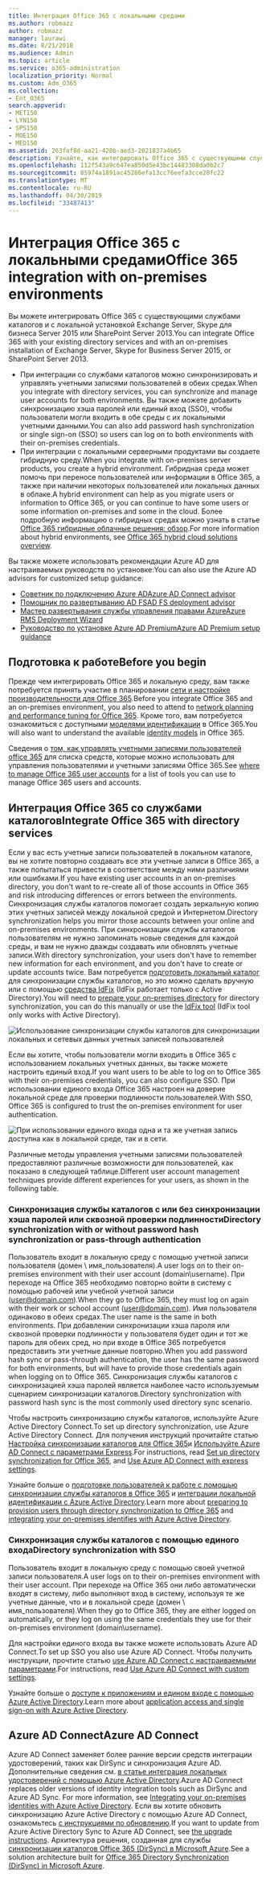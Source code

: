 ```yaml
---
title: Интеграция Office 365 с локальными средами
ms.author: robmazz
author: robmazz
manager: laurawi
ms.date: 8/21/2018
ms.audience: Admin
ms.topic: article
ms.service: o365-administration
localization_priority: Normal
ms.custom: Adm_O365
ms.collection:
- Ent_O365
search.appverid:
- MET150
- LYN150
- SPS150
- MOE150
- MED150
ms.assetid: 263faf8d-aa21-428b-aed3-2021837a4b65
description: Узнайте, как интегрировать Office 365 с существующими службами каталогов.
ms.openlocfilehash: 112f543a9c647ea850d5e43bc14483308da0b2c7
ms.sourcegitcommit: 85974a1891ac45286efa13cc76eefa3cce28fc22
ms.translationtype: MT
ms.contentlocale: ru-RU
ms.lasthandoff: 04/30/2019
ms.locfileid: "33487413"
---
```

# <a name="office-365-integration-with-on-premises-environments"></a><span data-ttu-id="19aba-103">Интеграция Office 365 с локальными средами</span><span class="sxs-lookup"><span data-stu-id="19aba-103">Office 365 integration with on-premises environments</span></span>

<span data-ttu-id="19aba-104">Вы можете интегрировать Office 365 с существующими службами каталогов и с локальной установкой Exchange Server, Skype для бизнеса Server 2015 или SharePoint Server 2013.</span><span class="sxs-lookup"><span data-stu-id="19aba-104">You can integrate Office 365 with your existing directory services and with an on-premises installation of Exchange Server, Skype for Business Server 2015, or SharePoint Server 2013.</span></span>
  
 - <span data-ttu-id="19aba-105">При интеграции со службами каталогов можно синхронизировать и управлять учетными записями пользователей в обеих средах.</span><span class="sxs-lookup"><span data-stu-id="19aba-105">When you integrate with directory services, you can synchronize and manage user accounts for both environments.</span></span> <span data-ttu-id="19aba-106">Вы также можете добавить синхронизацию хэша паролей или единый вход (SSO), чтобы пользователи могли входить в обе среды с их локальными учетными данными.</span><span class="sxs-lookup"><span data-stu-id="19aba-106">You can also add password hash synchronization or single sign-on (SSO) so users can log on to both environments with their on-premises credentials.</span></span>
 - <span data-ttu-id="19aba-107">При интеграции с локальными серверными продуктами вы создаете гибридную среду.</span><span class="sxs-lookup"><span data-stu-id="19aba-107">When you integrate with on-premises server products, you create a hybrid environment.</span></span> <span data-ttu-id="19aba-108">Гибридная среда может помочь при переносе пользователей или информации в Office 365, а также при наличии некоторых пользователей или локальных данных в облаке.</span><span class="sxs-lookup"><span data-stu-id="19aba-108">A hybrid environment can help as you migrate users or information to Office 365, or you can continue to have some users or some information on-premises and some in the cloud.</span></span> <span data-ttu-id="19aba-109">Более подробную информацию о гибридных средах можно узнать в статье [Office 365 гибридные облачные решения: обзор](https://support.office.com/article/59616fab-acdb-40e9-b414-cf0c965c80b7).</span><span class="sxs-lookup"><span data-stu-id="19aba-109">For more information about hybrid environments, see [Office 365 hybrid cloud solutions overview](https://support.office.com/article/59616fab-acdb-40e9-b414-cf0c965c80b7).</span></span>

<span data-ttu-id="19aba-110">Вы также можете использовать рекомендации Azure AD для настраиваемых руководств по установке:</span><span class="sxs-lookup"><span data-stu-id="19aba-110">You can also use the Azure AD advisors for customized setup guidance:</span></span>
- [<span data-ttu-id="19aba-111">Советник по подключению Azure AD</span><span class="sxs-lookup"><span data-stu-id="19aba-111">Azure AD Connect advisor</span></span>](https://aka.ms/aadconnectpwsync)
- [<span data-ttu-id="19aba-112">Помощник по развертыванию AD FS</span><span class="sxs-lookup"><span data-stu-id="19aba-112">AD FS deployment advisor</span></span>](https://aka.ms/adfsguidance)
- [<span data-ttu-id="19aba-113">Мастер развертывания службы управления правами Azure</span><span class="sxs-lookup"><span data-stu-id="19aba-113">Azure RMS Deployment Wizard</span></span>](https://aka.ms/azuremsguidance)
- [<span data-ttu-id="19aba-114">Руководство по установке Azure AD Premium</span><span class="sxs-lookup"><span data-stu-id="19aba-114">Azure AD Premium setup guidance</span></span>](https://aka.ms/aadpguidance)
   
## <a name="before-you-begin"></a><span data-ttu-id="19aba-115">Подготовка к работе</span><span class="sxs-lookup"><span data-stu-id="19aba-115">Before you begin</span></span>
<span data-ttu-id="19aba-116">Прежде чем интегрировать Office 365 и локальную среду, вам также потребуется принять участие в планировании [сети и настройке производительности для Office 365](network-planning-and-performance.md).</span><span class="sxs-lookup"><span data-stu-id="19aba-116">Before you integrate Office 365 and an on-premises environment, you also need to attend to [network planning and performance tuning for Office 365](network-planning-and-performance.md).</span></span> <span data-ttu-id="19aba-117">Кроме того, вам потребуется ознакомиться с доступными [моделями идентификации](about-office-365-identity.md) в Office 365.</span><span class="sxs-lookup"><span data-stu-id="19aba-117">You will also want to understand the available [identity models](about-office-365-identity.md) in Office 365.</span></span> 

<span data-ttu-id="19aba-118">Сведения о [том, как управлять учетными записями пользователей office 365](manage-office-365-accounts.md) для списка средств, которые можно использовать для управления пользователями и учетными записями Office 365.</span><span class="sxs-lookup"><span data-stu-id="19aba-118">See [where to manage Office 365 user accounts](manage-office-365-accounts.md) for a list of tools you can use to manage Office 365 users and accounts.</span></span> 
  
## <a name="integrate-office-365-with-directory-services"></a><span data-ttu-id="19aba-119">Интеграция Office 365 со службами каталогов</span><span class="sxs-lookup"><span data-stu-id="19aba-119">Integrate Office 365 with directory services</span></span>
<span data-ttu-id="19aba-120">Если у вас есть учетные записи пользователей в локальном каталоге, вы не хотите повторно создавать все эти учетные записи в Office 365, а также попытаться привести в соответствие между ними различиями или ошибками.</span><span class="sxs-lookup"><span data-stu-id="19aba-120">If you have existing user accounts in an on-premises directory, you don't want to re-create all of those accounts in Office 365 and risk introducing differences or errors between the environments.</span></span> <span data-ttu-id="19aba-121">Синхронизация службы каталогов помогает создать зеркальную копию этих учетных записей между локальной средой и Интернетом.</span><span class="sxs-lookup"><span data-stu-id="19aba-121">Directory synchronization helps you mirror those accounts between your online and on-premises environments.</span></span> <span data-ttu-id="19aba-122">При синхронизации службы каталогов пользователям не нужно запоминать новые сведения для каждой среды, и вам не нужно дважды создавать или обновлять учетные записи.</span><span class="sxs-lookup"><span data-stu-id="19aba-122">With directory synchronization, your users don't have to remember new information for each environment, and you don't have to create or update accounts twice.</span></span> <span data-ttu-id="19aba-123">Вам потребуется [подготовить локальный каталог](prepare-for-directory-synchronization.md) для синхронизации службы каталогов, но это можно сделать вручную или с помощью [средства IdFix](install-and-run-idfix.md) (IdFix работает только с Active Directory).</span><span class="sxs-lookup"><span data-stu-id="19aba-123">You will need to [prepare your on-premises directory](prepare-for-directory-synchronization.md) for directory synchronization, you can do this manually or use the [IdFix tool](install-and-run-idfix.md) (IdFix tool only works with Active Directory).</span></span> 
  
![Использование синхронизации службы каталогов для синхронизации локальных и сетевых данных учетных записей пользователей](media/a64af0d0-9be6-46b1-8727-277e683abf5e.png)
  
<span data-ttu-id="19aba-125">Если вы хотите, чтобы пользователи могли входить в Office 365 с использованием локальных учетных данных, вы также можете настроить единый вход.</span><span class="sxs-lookup"><span data-stu-id="19aba-125">If you want users to be able to log on to Office 365 with their on-premises credentials, you can also configure SSO.</span></span> <span data-ttu-id="19aba-126">При использовании единого входа Office 365 настроен на доверие локальной среде для проверки подлинности пользователей.</span><span class="sxs-lookup"><span data-stu-id="19aba-126">With SSO, Office 365 is configured to trust the on-premises environment for user authentication.</span></span>
  
![При использовании единого входа одна и та же учетная запись доступна как в локальной среде, так и в сети.](media/d76235f2-8a53-405e-b8ef-dfa4cfc208b8.png)
  
<span data-ttu-id="19aba-128">Различные методы управления учетными записями пользователей предоставляют различные возможности для пользователей, как показано в следующей таблице.</span><span class="sxs-lookup"><span data-stu-id="19aba-128">Different user account management techniques provide different experiences for your users, as shown in the following table.</span></span>
 
### <a name="directory-synchronization-with-or-without-password-hash-synchronization-or-pass-through-authentication"></a><span data-ttu-id="19aba-129">**Синхронизация службы каталогов с или без синхронизации хэша паролей или сквозной проверки подлинности**</span><span class="sxs-lookup"><span data-stu-id="19aba-129">**Directory synchronization with or without password hash synchronization or pass-through authentication**</span></span>
<span data-ttu-id="19aba-130">Пользователь входит в локальную среду с помощью учетной записи пользователя (домен \ имя_пользователя).</span><span class="sxs-lookup"><span data-stu-id="19aba-130">A user logs on to their on-premises environment with their user account (domain\username).</span></span> <span data-ttu-id="19aba-131">При переходе на Office 365 необходимо повторно войти в систему с помощью рабочей или учебной учетной записи (user@domain.com).</span><span class="sxs-lookup"><span data-stu-id="19aba-131">When they go to Office 365, they must log on again with their work or school account (user@domain.com).</span></span> <span data-ttu-id="19aba-132">Имя пользователя одинаково в обеих средах.</span><span class="sxs-lookup"><span data-stu-id="19aba-132">The user name is the same in both environments.</span></span> <span data-ttu-id="19aba-133">При добавлении синхронизации хэша пароля или сквозной проверки подлинности у пользователя будет один и тот же пароль для обеих сред, но при входе в Office 365 потребуется предоставить эти учетные данные повторно.</span><span class="sxs-lookup"><span data-stu-id="19aba-133">When you add password hash sync or pass-through authentication, the user has the same password for both environments, but will have to provide those credentials again when logging on to Office 365.</span></span> <span data-ttu-id="19aba-134">Синхронизация службы каталогов с синхронизацией хэша паролей является наиболее часто используемым сценарием синхронизации каталогов.</span><span class="sxs-lookup"><span data-stu-id="19aba-134">Directory synchronization with password hash sync is the most commonly used directory sync scenario.</span></span>

<span data-ttu-id="19aba-135">Чтобы настроить синхронизацию службы каталогов, используйте Azure Active Directory Connect.</span><span class="sxs-lookup"><span data-stu-id="19aba-135">To set up directory synchronization, use Azure Active Directory Connect.</span></span> <span data-ttu-id="19aba-136">Для получения инструкций прочитайте статью [Настройка синхронизации каталогов для Office 365](set-up-directory-synchronization.md)и [Используйте Azure AD Connect с параметрами Express](https://go.microsoft.com/fwlink/p/?LinkId=698537).</span><span class="sxs-lookup"><span data-stu-id="19aba-136">For instructions, read [Set up directory synchronization for Office 365](set-up-directory-synchronization.md), and [Use Azure AD Connect with express settings](https://go.microsoft.com/fwlink/p/?LinkId=698537).</span></span>

<span data-ttu-id="19aba-137">Узнайте больше о [подготовке пользователей к работе с помощью синхронизации службы каталогов в Office 365](prepare-for-directory-synchronization.md) и [интеграции локальной идентификации с Azure Active Directory](https://go.microsoft.com/fwlink/?LinkId=518101).</span><span class="sxs-lookup"><span data-stu-id="19aba-137">Learn more about [preparing to provision users through directory synchronization to Office 365](prepare-for-directory-synchronization.md) and [integrating your on-premises identifies with Azure Active Directory](https://go.microsoft.com/fwlink/?LinkId=518101).</span></span>

### <a name="directory-synchronization-with-sso"></a><span data-ttu-id="19aba-138">**Синхронизация службы каталогов с помощью единого входа**</span><span class="sxs-lookup"><span data-stu-id="19aba-138">**Directory synchronization with SSO**</span></span>
<span data-ttu-id="19aba-139">Пользователь входит в локальную среду с помощью своей учетной записи пользователя.</span><span class="sxs-lookup"><span data-stu-id="19aba-139">A user logs on to their on-premises environment with their user account.</span></span> <span data-ttu-id="19aba-140">При переходе на Office 365 они либо автоматически входят в систему, либо выполняют вход в систему, используя те же учетные данные, что и в локальной среде (домен \ имя_пользователя).</span><span class="sxs-lookup"><span data-stu-id="19aba-140">When they go to Office 365, they are either logged on automatically, or they log on using the same credentials they use for their on-premises environment (domain\username).</span></span>

<span data-ttu-id="19aba-141">Для настройки единого входа вы также можете использовать Azure AD Connect.</span><span class="sxs-lookup"><span data-stu-id="19aba-141">To set up SSO you also use Azure AD Connect.</span></span> <span data-ttu-id="19aba-142">Чтобы получить инструкции, прочтите статью [use Azure AD Connect с настраиваемыми параметрами](https://go.microsoft.com/fwlink/p/?LinkID=698430).</span><span class="sxs-lookup"><span data-stu-id="19aba-142">For instructions, read [Use Azure AD Connect with custom settings](https://go.microsoft.com/fwlink/p/?LinkID=698430).</span></span>

<span data-ttu-id="19aba-143">Узнайте больше о [доступе к приложениям и едином входе с помощью Azure Active Directory](https://go.microsoft.com/fwlink/p/?LinkId=698604).</span><span class="sxs-lookup"><span data-stu-id="19aba-143">Learn more about [application access and single sign-on with Azure Active Directory](https://go.microsoft.com/fwlink/p/?LinkId=698604).</span></span>

## <a name="azure-ad-connect"></a><span data-ttu-id="19aba-144">Azure AD Connect</span><span class="sxs-lookup"><span data-stu-id="19aba-144">Azure AD Connect</span></span>
<span data-ttu-id="19aba-145">Azure AD Connect заменяет более ранние версии средств интеграции удостоверений, таких как DirSync и синхронизация Azure AD. Дополнительные сведения см. [в статье интеграция локальных удостоверений с помощью Azure Active Directory](https://go.microsoft.com/fwlink/p/?LinkId=527969).</span><span class="sxs-lookup"><span data-stu-id="19aba-145">Azure AD Connect replaces older versions of identity integration tools such as DirSync and Azure AD Sync. For more information, see [Integrating your on-premises identities with Azure Active Directory](https://go.microsoft.com/fwlink/p/?LinkId=527969).</span></span> <span data-ttu-id="19aba-146">Если вы хотите обновить синхронизацию Azure Active Directory с помощью Azure AD Connect, ознакомьтесь [с инструкциями по обновлению](https://go.microsoft.com/fwlink/p/?LinkId=733240).</span><span class="sxs-lookup"><span data-stu-id="19aba-146">If you want to update from Azure Active Directory Sync to Azure AD Connect, see [the upgrade instructions](https://go.microsoft.com/fwlink/p/?LinkId=733240).</span></span> <span data-ttu-id="19aba-147">Архитектура решения, созданная для службы [синхронизации каталогов Office 365 (DirSync) в Microsoft Azure](https://go.microsoft.com/fwlink/?LinkId=517887).</span><span class="sxs-lookup"><span data-stu-id="19aba-147">See a solution architecture built for [Office 365 Directory Synchronization (DirSync) in Microsoft Azure](https://go.microsoft.com/fwlink/?LinkId=517887).</span></span>